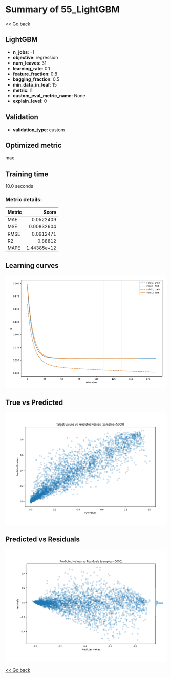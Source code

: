 # Summary of 55_LightGBM

[<< Go back](../README.md)


## LightGBM
- **n_jobs**: -1
- **objective**: regression
- **num_leaves**: 31
- **learning_rate**: 0.1
- **feature_fraction**: 0.8
- **bagging_fraction**: 0.5
- **min_data_in_leaf**: 15
- **metric**: l1
- **custom_eval_metric_name**: None
- **explain_level**: 0

## Validation
 - **validation_type**: custom

## Optimized metric
mae

## Training time

10.0 seconds

### Metric details:
| Metric   |       Score |
|:---------|------------:|
| MAE      | 0.0522409   |
| MSE      | 0.00832604  |
| RMSE     | 0.0912471   |
| R2       | 0.88812     |
| MAPE     | 1.44385e+12 |



## Learning curves
![Learning curves](learning_curves.png)
## True vs Predicted

![True vs Predicted](true_vs_predicted.png)


## Predicted vs Residuals

![Predicted vs Residuals](predicted_vs_residuals.png)



[<< Go back](../README.md)
